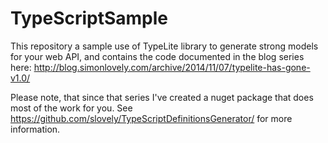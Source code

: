 # TypeScriptSample
This repository a sample use of TypeLite library to generate strong models for your web API, and contains the code documented in the blog series here: http://blog.simonlovely.com/archive/2014/11/07/typelite-has-gone-v1.0/

Please note, that since that series I've created a nuget package that does most of the work for you.  See https://github.com/slovely/TypeScriptDefinitionsGenerator/ for more information.
